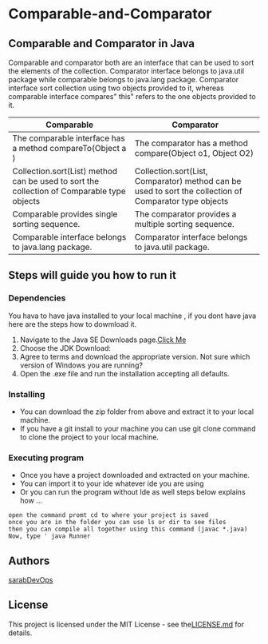 # Comparable-and-Comparator

## Comparable and Comparator in Java

Comparable and comparator both are an interface that can be used to sort the elements of the collection. Comparator interface belongs to java.util package while comparable belongs to java.lang package. Comparator interface sort collection using two objects provided to it, whereas comparable interface compares" this" refers to the one objects provided to it.

Comparable | Comparator
------------ | -------------
The comparable interface has a method compareTo(Object a ) | The comparator has a method compare(Object o1, Object O2) 
Collection.sort(List) method can be used to sort the collection of Comparable type objects | Collection.sort(List, Comparator) method can be used to sort the collection of Comparator type objects
Comparable provides single sorting sequence.|The comparator provides a multiple sorting sequence.
Comparable interface belongs to java.lang package.|Comparator interface belongs to java.util package.

## Steps will guide you how to run it 

### Dependencies
You hava to have java installed to your local machine , if you dont have java here are the steps how to dowmload it.
1. Navigate to the Java SE Downloads page.[Click Me](https://www.oracle.com/ie/java/technologies/javase/javase-jdk8-downloads.html)
2. Choose the JDK Download:
3. Agree to terms and download the appropriate version. Not sure which version of Windows you are running?
4. Open the .exe file and run the installation accepting all defaults.

### Installing

* You can download the zip folder from above and extract it to your local machine.
* If you have a git install to your machine you can use git clone command to clone the project to your local machine.

### Executing program

* Once you have a project downloaded and extracted on your machine.
* You can import it to your ide whatever ide you are using 
* Or you can run the program without Ide as well steps below explains how ...

```
open the command promt cd to where your project is saved 
once you are in the folder you can use ls or dir to see files
then you can compile all together using this command (javac *.java)
Now, type ' java Runner 

```



## Authors
[sarabDevOps](https://github.com/sarabDevOps)

## License
This project is licensed under the MIT License - see the[LICENSE.md](https://github.com/sarabDevOps/Comparable-and-Comparator/blob/main/LICENSE) for details.
